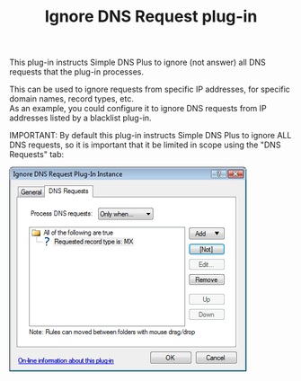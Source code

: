 ﻿---
title: Ignore DNS Request plug-in
category: 8
frontpage: false
comments: true
refs: 110,6
created-utc: 2019-01-01
modified-utc: 2020-01-08
---
<p>This plug-in instructs Simple DNS Plus to ignore (not answer) all DNS requests that the plug-in processes.</p>

<p>This can be used to ignore requests from specific IP addresses, for specific domain names, record types, etc.<br />
As an example, you could configure it to ignore DNS requests from IP addresses listed by a blacklist plug-in.</p>

<p>IMPORTANT: By default this plug-in instructs Simple DNS Plus to ignore ALL DNS requests, so it is important that it be limited in scope using the &quot;DNS Requests&quot; tab:</p>

<p><img src="img/180/1.png"  /></p>